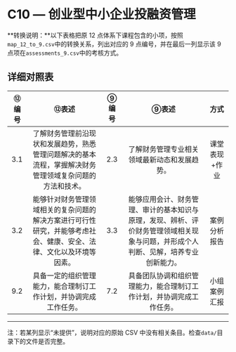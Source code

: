 # C10 — 创业型中小企业投融资管理

**转换说明：**以下表格把原 12 点体系下课程包含的小项，按照`map_12_to_9.csv`中的转换关系，列出对应的 9 点编号，并在最后一列显示该 9 点项在`assessments_9.csv`中的考核方式。

## 详细对照表

| ⑫编号 | ⑫表述 | ⑨编号 | ⑨表述 | 方式 |
|:---:|:---:|:---:|:---:|:---:|
| 3.1 | 了解财务管理前沿现状和发展趋势，熟悉管理问题解决的基本流程，掌握解决财务管理领域复杂问题的方法和技术。 | 2.3 | 了解财务管理专业相关领域最新动态和发展趋势。 | 课堂表现+作业 |
| 3.2 | 能够针对财务管理领域相关的复杂问题的解决方案进行可行性研究，并能够考虑社会、健康、安全、法律、文化以及环境等因素。 | 3.3 | 能够应用会计、财务管理、审计的基本知识与原理，发现、辨析、评价财务管理领域相关现象与问题，并形成个人判断、见解，培养专业创新能力。 | 案例分析报告 |
| 9.2 | 具备一定的组织管理能力，能合理制订工作计划，并协调完成工作任务。 | 7.2 | 具备团队协调和组织管理能力，能合理制订工作计划，并协调完成工作任务。 | 小组案例汇报 |

---

注：若某列显示“未提供”，说明对应的原始 CSV 中没有相关条目。检查`data/`目录下的文件是否完整。
